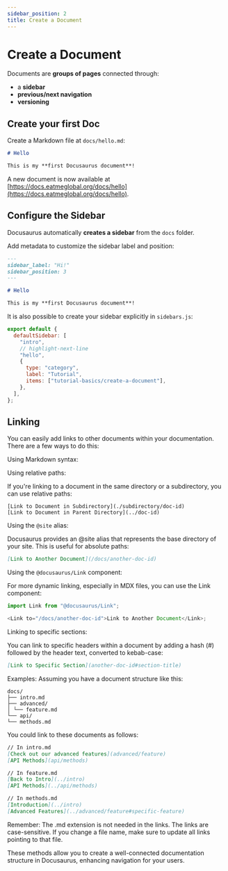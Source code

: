 ```yaml
---
sidebar_position: 2
title: Create a Document
---
```


# Create a Document

Documents are **groups of pages** connected through:

- a **sidebar**
- **previous/next navigation**
- **versioning**

## Create your first Doc

Create a Markdown file at `docs/hello.md`:

```md title="docs/hello.md"
# Hello

This is my **first Docusaurus document**!
```

A new document is now available at [https://docs.eatmeglobal.org/docs/hello](https://docs.eatmeglobal.org/docs/hello).

## Configure the Sidebar

Docusaurus automatically **creates a sidebar** from the `docs` folder.

Add metadata to customize the sidebar label and position:

```md title="docs/hello.md" {1-4}
---
sidebar_label: "Hi!"
sidebar_position: 3
---

# Hello

This is my **first Docusaurus document**!
```

It is also possible to create your sidebar explicitly in `sidebars.js`:

```js title="sidebars.js"
export default {
  defaultSidebar: [
    "intro",
    // highlight-next-line
    "hello",
    {
      type: "category",
      label: "Tutorial",
      items: ["tutorial-basics/create-a-document"],
    },
  ],
};
```

## Linking

You can easily add links to other documents within your documentation. There are a few ways to do this:

Using Markdown syntax:

Using relative paths:

If you're linking to a document in the same directory or a subdirectory, you can use relative paths:

```[Link to Document in Same Directory](./another-doc-id)
[Link to Document in Subdirectory](./subdirectory/doc-id)
[Link to Document in Parent Directory](../doc-id)
```

Using the `@site` alias:

Docusaurus provides an @site alias that represents the base directory of your site. This is useful for absolute paths:

```md
[Link to Another Document](/docs/another-doc-id)
```

Using the `@docusaurus/Link` component:

For more dynamic linking, especially in MDX files, you can use the Link component:

```js
import Link from "@docusaurus/Link";

<Link to="/docs/another-doc-id">Link to Another Document</Link>;
```

Linking to specific sections:

You can link to specific headers within a document by adding a hash (#) followed by the header text, converted to kebab-case:

```md
[Link to Specific Section](another-doc-id#section-title)
```

Examples:
Assuming you have a document structure like this:

```
docs/
├── intro.md
├── advanced/
│ └── feature.md
└── api/
└── methods.md
```

You could link to these documents as follows:

```md
// In intro.md
[Check out our advanced features](advanced/feature)
[API Methods](api/methods)

// In feature.md
[Back to Intro](../intro)
[API Methods](../api/methods)

// In methods.md
[Introduction](../intro)
[Advanced Features](../advanced/feature#specific-feature)
```

Remember:
The .md extension is not needed in the links.
The links are case-sensitive.
If you change a file name, make sure to update all links pointing to that file.

These methods allow you to create a well-connected documentation structure in Docusaurus, enhancing navigation for your users.
